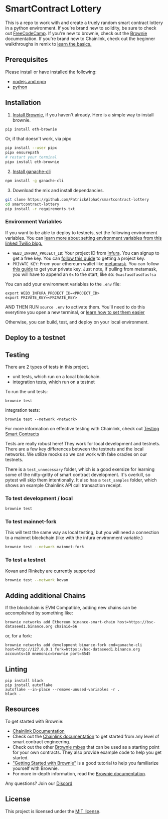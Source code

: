 # SmartContract Lottery

This is a repo to work with and create a truely random smart contract lottery in a python environment. If you're brand new to solidity, be sure to check out [FreeCodeCamp](https://www.freecodecamp.org/news/tag/solidity/). If you're new to brownie, check out the [Brownie](https://eth-brownie.readthedocs.io/en/stable/) documentation.  If you're brand new to Chainlink, check out the beginner walkthroughs in remix to [learn the basics.](https://docs.chain.link/docs/beginners-tutorial)

## Prerequisites

Please install or have installed the following:

- [nodejs and npm](https://nodejs.org/en/download/)
- [python](https://www.python.org/downloads/)

## Installation

1. [Install Brownie](https://eth-brownie.readthedocs.io/en/stable/install.html), if you haven't already. Here is a simple way to install brownie.

```bash
pip install eth-brownie
```
Or, if that doesn't work, via pipx
```bash
pip install --user pipx
pipx ensurepath
# restart your terminal
pipx install eth-brownie
```

2. [Install ganache-cli](https://www.npmjs.com/package/ganache-cli)

```bash
npm install -g ganache-cli
```

3. Download the mix and install dependancies. 

```bash
git clone https://github.com/PatrickAlphaC/smartcontract-lottery
cd smartcontract-lottery
pip install -r requirements.txt
```

### Environment Variables

If you want to be able to deploy to testnets, set the following environment variables. You can [learn more about setting environment variables from this linked Twilio blog.](https://www.twilio.com/blog/2017/01/how-to-set-environment-variables.html) 

- `WEB3_INFURA_PROJECT_ID`: Your project ID from [Infura](https://infura.io/). You can signup to get a free key. You can [follow this guide](https://ethereumico.io/knowledge-base/infura-api-key-guide/) to getting a project key.
- `PRIVATE_KEY`: From your ethereum wallet like [metamask](https://metamask.io/). You can follow [this guide](https://metamask.zendesk.com/hc/en-us/articles/360015289632-How-to-Export-an-Account-Private-Key) to get your private key. Just note, if pulling from metamask, you will have to append an `0x` to the start, like so: `0xasfasdfasdfasfsa`

You can add your environment variables to the `.env` file:

```
export WEB3_INFURA_PROJECT_ID=<PROJECT_ID>
export PRIVATE_KEY=<PRIVATE_KEY>
```

AND THEN RUN `source .env` to activate them. 
You'll need to do this everytime you open a new terminal, or [learn how to set them easier](https://www.twilio.com/blog/2017/01/how-to-set-environment-variables.html)


Otherwise, you can build, test, and deploy on your local environment. 

## Deploy to a testnet

## Testing

There are 2 types of tests in this project. 

- unit tests, which run on a local blockchain.
- integration tests, which run on a testnet

To run the unit tests:
```
brownie test
```
integration tests:
```
brownie test --network <network>
```

For more information on effective testing with Chainlink, check out [Testing Smart Contracts](https://blog.chain.link/testing-chainlink-smart-contracts/)

Tests are really robust here! They work for local development and testnets. There are a few key differences between the testnets and the local networks. We utilize mocks so we can work with fake oracles on our testnets. 

There is a `test_unnecessary` folder, which is a good exersize for learning some of the nitty-gritty of smart contract development. It's overkill, so pytest will skip them intentionally. It also has a `test_samples` folder, which shows an example Chainlink API call transaction receipt. 


### To test development / local
```bash
brownie test
```
### To test mainnet-fork
This will test the same way as local testing, but you will need a connection to a mainnet blockchain (like with the infura environment variable.)
```bash
brownie test --network mainnet-fork
```
### To test a testnet
Kovan and Rinkeby are currently supported
```bash
brownie test --network kovan
```

## Adding additional Chains

If the blockchain is EVM Compatible, adding new chains can be accomplished by something like:

```
brownie networks add Ethereum binance-smart-chain host=https://bsc-dataseed1.binance.org chainid=56
```
or, for a fork: 

```
brownie networks add development binance-fork cmd=ganache-cli host=http://127.0.0.1 fork=https://bsc-dataseed1.binance.org accounts=10 mnemonic=brownie port=8545
```

## Linting

```
pip install black 
pip install autoflake
autoflake --in-place --remove-unused-variables -r .
black .
```

## Resources

To get started with Brownie:

* [Chainlink Documentation](https://docs.chain.link/docs)
* Check out the [Chainlink documentation](https://docs.chain.link/docs) to get started from any level of smart contract engineering. 
* Check out the other [Brownie mixes](https://github.com/brownie-mix/) that can be used as a starting point for your own contracts. They also provide example code to help you get started.
* ["Getting Started with Brownie"](https://medium.com/@iamdefinitelyahuman/getting-started-with-brownie-part-1-9b2181f4cb99) is a good tutorial to help you familiarize yourself with Brownie.
* For more in-depth information, read the [Brownie documentation](https://eth-brownie.readthedocs.io/en/stable/).


Any questions? Join our [Discord](https://discord.gg/2YHSAey)

## License

This project is licensed under the [MIT license](LICENSE).
